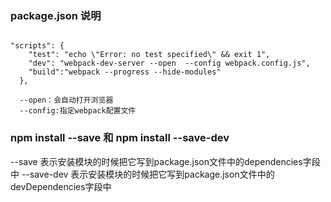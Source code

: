 ### package.json 说明

```

"scripts": {
    "test": "echo \"Error: no test specified\" && exit 1",
    "dev": "webpack-dev-server --open  --config webpack.config.js",
    "build":"webpack --progress --hide-modules"
  },
  
  --open：会自动打开浏览器
  --config:指定webpack配置文件
```

### npm install --save 和 npm install --save-dev

--save 表示安装模块的时候把它写到package.json文件中的dependencies字段中
--save-dev 表示安装模块的时候把它写到package.json文件中的devDependencies字段中